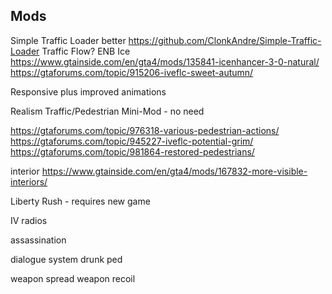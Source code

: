 
## Mods

Simple Traffic Loader better
https://github.com/ClonkAndre/Simple-Traffic-Loader
Traffic Flow?
ENB Ice
https://www.gtainside.com/en/gta4/mods/135841-icenhancer-3-0-natural/
https://gtaforums.com/topic/915206-iveflc-sweet-autumn/

Responsive plus
improved animations

Realism Traffic/Pedestrian Mini-Mod - no need

https://gtaforums.com/topic/976318-various-pedestrian-actions/
https://gtaforums.com/topic/945227-iveflc-potential-grim/
https://gtaforums.com/topic/981864-restored-pedestrians/


interior
https://www.gtainside.com/en/gta4/mods/167832-more-visible-interiors/


Liberty Rush - requires new game

IV radios

assassination

dialogue system
drunk ped

weapon spread
weapon recoil